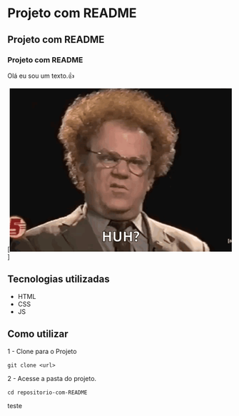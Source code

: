 <!-- Titulo -->
# Projeto com README 
<!-- Subtitulo -->
## Projeto com README
<!-- Sub-Subtitulo -->
### Projeto com README

Olá eu sou um texto.👍

[<img src="image.png" alt="Gif de teste tela inicial" title="gif">]

## Tecnologias utilizadas
- HTML
- CSS
- JS

## Como utilizar

1 - Clone para o Projeto
```
git clone <url>
```
2 - Acesse a pasta do projeto.
```
cd repositorio-com-README
```
teste
